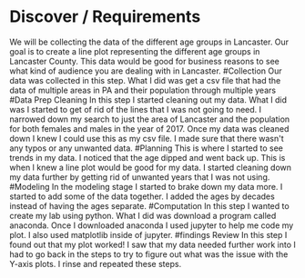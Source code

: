 # Discover / Requirements
We will be collecting the data of the different age groups in Lancaster.
Our goal is to create a line plot representing the different age groups in Lancaster County.
This data would be good for business reasons to see what kind of audience you are dealing with in Lancaster.
#Collection
Our data was collected in this step. What I did was get a csv file that had the data of multiple areas in PA and their population through multiple years
#Data Prep Cleaning
In this step I started cleaning out my data. What I did was I started to get of rid of the lines that I was not going to need. I narrowed down my search to just the area of Lancaster and the population for both females and males in the year of 2017. Once my data was cleaned down I knew I could use this as my csv file. I made sure that there wasn't any typos or any unwanted data.
#Planning
This is where I started to see trends in my data. I noticed that the age dipped and went back up. This is when I knew a line plot would be good for my data. I started cleaning down my data further by getting rid of unwanted years that I was not using.
#Modeling
In the modeling stage I started to brake down my data more. I started to add some of the data together. I added the ages by decades instead of having the ages separate.
#Computation
In this step I wanted to create my lab using python. What I did was download a program called anaconda. Once I downloaded anaconda I used jupyter to help me code my plot. I also used matplotlib inside of jupyter.
#findings Review
In this step I found out that my plot worked! I saw that my data needed further work into I had to go back in the steps to try to figure out what was the issue with the Y-axis plots. I rinse and repeated these steps.
